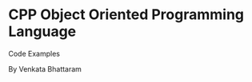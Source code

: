 CPP Object Oriented Programming Language
========================================

Code Examples

By Venkata Bhattaram
